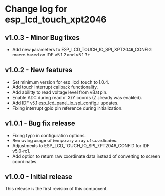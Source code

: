 # Change log for esp_lcd_touch_xpt2046

## v1.0.3 - Minor Bug fixes

* Add new parameters to ESP_LCD_TOUCH_IO_SPI_XPT2046_CONFIG macro based on IDF v5.1.2 and v5.1.3+.

## v1.0.2 - New features

* Set minimum version for esp_lcd_touch to 1.0.4.
* Add touch interrupt callback functionality.
* Add abilitty to read voltage level from vBat pin.
* Enable ADC during read of X/Y coords (Z already was enabled).
* Add IDF v5.1 esp_lcd_panel_io_spi_config_t updates.
* Fixing interrupt gpio pin reference during initialization.

## v1.0.1 - Bug fix release

* Fixing typo in configuration options.
* Removing usage of temporary array of coordinates.
* Adjustments to ESP_LCD_TOUCH_IO_SPI_XPT2046_CONFIG for IDF v5.0-rc1.
* Add option to return raw coordinate data instead of converting to screen coordinates.

## v1.0.0 - Initial release

This release is the first revision of this component.